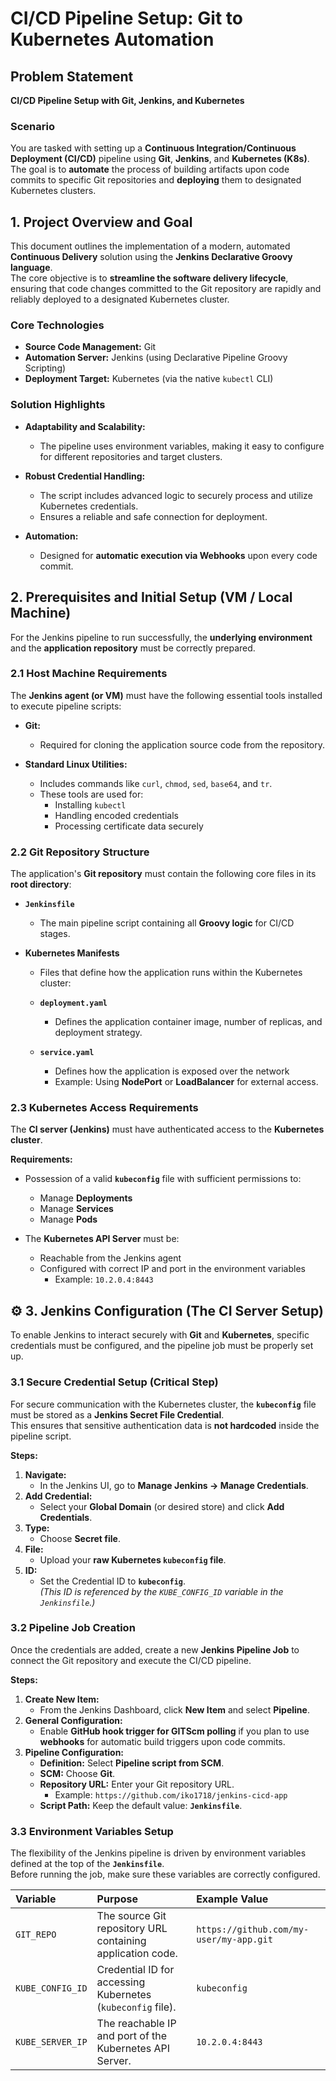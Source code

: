 # CI/CD Pipeline Setup: Git to Kubernetes Automation

## Problem Statement

**CI/CD Pipeline Setup with Git, Jenkins, and Kubernetes**

### Scenario
You are tasked with setting up a **Continuous Integration/Continuous Deployment (CI/CD)** pipeline using **Git**, **Jenkins**, and **Kubernetes (K8s)**.  
The goal is to **automate** the process of building artifacts upon code commits to specific Git repositories and **deploying** them to designated Kubernetes clusters.



## 1. Project Overview and Goal

This document outlines the implementation of a modern, automated **Continuous Delivery** solution using the **Jenkins Declarative Groovy language**.  
The core objective is to **streamline the software delivery lifecycle**, ensuring that code changes committed to the Git repository are rapidly and reliably deployed to a designated Kubernetes cluster.

### Core Technologies

- **Source Code Management:** Git  
- **Automation Server:** Jenkins (using Declarative Pipeline Groovy Scripting)  
- **Deployment Target:** Kubernetes (via the native `kubectl` CLI)

### Solution Highlights

- **Adaptability and Scalability:**  
  - The pipeline uses environment variables, making it easy to configure for different repositories and target clusters.

- **Robust Credential Handling:**  
  - The script includes advanced logic to securely process and utilize Kubernetes credentials.  
  - Ensures a reliable and safe connection for deployment.

- **Automation:**  
  - Designed for **automatic execution via Webhooks** upon every code commit.



## 2. Prerequisites and Initial Setup (VM / Local Machine)

For the Jenkins pipeline to run successfully, the **underlying environment** and the **application repository** must be correctly prepared.



### 2.1 Host Machine Requirements

The **Jenkins agent (or VM)** must have the following essential tools installed to execute pipeline scripts:

- **Git:**  
  - Required for cloning the application source code from the repository.

- **Standard Linux Utilities:**  
  - Includes commands like `curl`, `chmod`, `sed`, `base64`, and `tr`.  
  - These tools are used for:  
    - Installing `kubectl`  
    - Handling encoded credentials  
    - Processing certificate data securely



### 2.2 Git Repository Structure

The application's **Git repository** must contain the following core files in its **root directory**:

- **`Jenkinsfile`**  
  - The main pipeline script containing all **Groovy logic** for CI/CD stages.

- **Kubernetes Manifests**  
  - Files that define how the application runs within the Kubernetes cluster:
  
  - **`deployment.yaml`**  
    - Defines the application container image, number of replicas, and deployment strategy.
  
  - **`service.yaml`**  
    - Defines how the application is exposed over the network  
    - Example: Using **NodePort** or **LoadBalancer** for external access.



### 2.3 Kubernetes Access Requirements

The **CI server (Jenkins)** must have authenticated access to the **Kubernetes cluster**.

**Requirements:**
- Possession of a valid **`kubeconfig`** file with sufficient permissions to:
  - Manage **Deployments**
  - Manage **Services**
  - Manage **Pods**

- The **Kubernetes API Server** must be:
  - Reachable from the Jenkins agent  
  - Configured with correct IP and port in the environment variables  
    - Example: `10.2.0.4:8443`
## ⚙️ 3. Jenkins Configuration (The CI Server Setup)

To enable Jenkins to interact securely with **Git** and **Kubernetes**, specific credentials must be configured, and the pipeline job must be properly set up.



### 3.1 Secure Credential Setup (Critical Step)

For secure communication with the Kubernetes cluster, the **`kubeconfig`** file must be stored as a **Jenkins Secret File Credential**.  
This ensures that sensitive authentication data is **not hardcoded** inside the pipeline script.

**Steps:**
1. **Navigate:**  
   - In the Jenkins UI, go to **Manage Jenkins → Manage Credentials**.
2. **Add Credential:**  
   - Select your **Global Domain** (or desired store) and click **Add Credentials**.
3. **Type:**  
   - Choose **Secret file**.
4. **File:**  
   - Upload your **raw Kubernetes `kubeconfig` file**.
5. **ID:**  
   - Set the Credential ID to **`kubeconfig`**.  
     *(This ID is referenced by the `KUBE_CONFIG_ID` variable in the `Jenkinsfile`.)*



### 3.2 Pipeline Job Creation

Once the credentials are added, create a new **Jenkins Pipeline Job** to connect the Git repository and execute the CI/CD pipeline.

**Steps:**
1. **Create New Item:**  
   - From the Jenkins Dashboard, click **New Item** and select **Pipeline**.
2. **General Configuration:**  
   - Enable **GitHub hook trigger for GITScm polling** if you plan to use **webhooks** for automatic build triggers upon code commits.
3. **Pipeline Configuration:**
   - **Definition:** Select **Pipeline script from SCM**.  
   - **SCM:** Choose **Git**.  
   - **Repository URL:** Enter your Git repository URL.  
     - Example: `https://github.com/iko1718/jenkins-cicd-app`
   - **Script Path:** Keep the default value: **`Jenkinsfile`**.



### 3.3 Environment Variables Setup

The flexibility of the Jenkins pipeline is driven by environment variables defined at the top of the **`Jenkinsfile`**.  
Before running the job, make sure these variables are correctly configured.

| **Variable** | **Purpose** | **Example Value** |
| :------------ | :----------- | :---------------- |
| `GIT_REPO` | The source Git repository URL containing application code. | `https://github.com/my-user/my-app.git` |
| `KUBE_CONFIG_ID` | Credential ID for accessing Kubernetes (`kubeconfig` file). | `kubeconfig` |
| `KUBE_SERVER_IP` | The reachable IP and port of the Kubernetes API Server. | `10.2.0.4:8443` |





